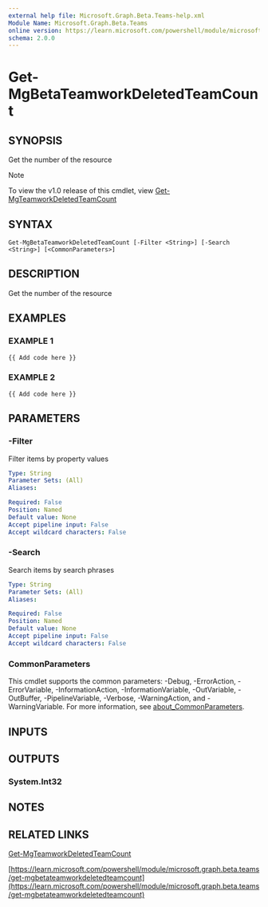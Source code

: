```yaml
---
external help file: Microsoft.Graph.Beta.Teams-help.xml
Module Name: Microsoft.Graph.Beta.Teams
online version: https://learn.microsoft.com/powershell/module/microsoft.graph.beta.teams/get-mgbetateamworkdeletedteamcount
schema: 2.0.0
---
```


# Get-MgBetaTeamworkDeletedTeamCount

## SYNOPSIS
Get the number of the resource

> [!NOTE]
> To view the v1.0 release of this cmdlet, view [Get-MgTeamworkDeletedTeamCount](/powershell/module/Microsoft.Graph.Teams/Get-MgTeamworkDeletedTeamCount?view=graph-powershell-1.0)

## SYNTAX

```
Get-MgBetaTeamworkDeletedTeamCount [-Filter <String>] [-Search <String>] [<CommonParameters>]
```

## DESCRIPTION
Get the number of the resource

## EXAMPLES

### EXAMPLE 1
```
{{ Add code here }}
```

### EXAMPLE 2
```
{{ Add code here }}
```

## PARAMETERS

### -Filter
Filter items by property values

```yaml
Type: String
Parameter Sets: (All)
Aliases:

Required: False
Position: Named
Default value: None
Accept pipeline input: False
Accept wildcard characters: False
```

### -Search
Search items by search phrases

```yaml
Type: String
Parameter Sets: (All)
Aliases:

Required: False
Position: Named
Default value: None
Accept pipeline input: False
Accept wildcard characters: False
```

### CommonParameters
This cmdlet supports the common parameters: -Debug, -ErrorAction, -ErrorVariable, -InformationAction, -InformationVariable, -OutVariable, -OutBuffer, -PipelineVariable, -Verbose, -WarningAction, and -WarningVariable. For more information, see [about_CommonParameters](http://go.microsoft.com/fwlink/?LinkID=113216).

## INPUTS

## OUTPUTS

### System.Int32
## NOTES

## RELATED LINKS
[Get-MgTeamworkDeletedTeamCount](/powershell/module/Microsoft.Graph.Teams/Get-MgTeamworkDeletedTeamCount?view=graph-powershell-1.0)

[https://learn.microsoft.com/powershell/module/microsoft.graph.beta.teams/get-mgbetateamworkdeletedteamcount](https://learn.microsoft.com/powershell/module/microsoft.graph.beta.teams/get-mgbetateamworkdeletedteamcount)


